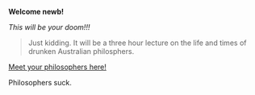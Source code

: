 **Welcome newb!**

*This will be your _doom_!!!*

> Just kidding. It will be a three hour lecture on the life and times of drunken Australian philosphers.

[Meet your philosophers here!](https://www.youtube.com/watch?v=_f_p0CgPeyA)

Philosophers suck.
